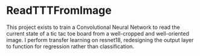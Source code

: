 # ReadTTTFromImage
This project exists to train a Convolutional Neural Network to read the current state of a tic tac toe board from a well-cropped and well-oriented image. I perform transfer learning on resnet18, redesigning the output layer to function for regression rather than classification.
